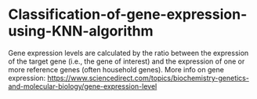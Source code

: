 # Classification-of-gene-expression-using-KNN-algorithm
Gene expression levels are calculated by the ratio between the expression of the target gene (i.e., the gene of interest) and the expression of one or more reference genes (often household genes). More info on gene expression: https://www.sciencedirect.com/topics/biochemistry-genetics-and-molecular-biology/gene-expression-level
